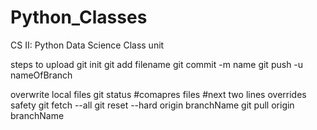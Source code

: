 # Python_Classes
CS II: Python Data Science Class unit

steps to upload
git init
git add filename
git commit -m name
git push -u nameOfBranch

overwrite local files
git status #comapres files
#next two lines overrides safety
  git fetch --all 
  git reset --hard origin branchName
git pull origin branchName
